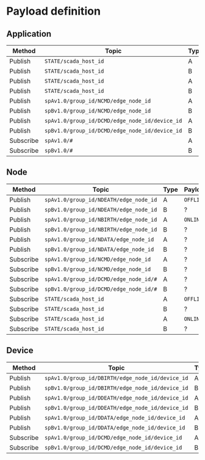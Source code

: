 # Payload definition

## Application

|Method|Topic|Type|Payload|
|-|-|-|-|
|Publish|`STATE/scada_host_id`|A|`OFFLINE`|
|Publish|`STATE/scada_host_id`|B|?|
|Publish|`STATE/scada_host_id`|A|`ONLINE`|
|Publish|`STATE/scada_host_id`|B|?|
|Publish|`spAv1.0/group_id/NCMD/edge_node_id`|A|?|
|Publish|`spBv1.0/group_id/NCMD/edge_node_id`|B|?|
|Publish|`spAv1.0/group_id/DCMD/edge_node_id/device_id`|A|?|
|Publish|`spBv1.0/group_id/DCMD/edge_node_id/device_id`|B|?|
|Subscribe|`spAv1.0/#`|A|-|
|Subscribe|`spBv1.0/#`|B|-|

## Node

|Method|Topic|Type|Payload|
|-|-|-|-|
|Publish|`spAv1.0/group_id/NDEATH/edge_node_id`|A|`OFFLINE`|
|Publish|`spBv1.0/group_id/NDEATH/edge_node_id`|B|?|
|Publish|`spAv1.0/group_id/NBIRTH/edge_node_id`|A|`ONLINE`|
|Publish|`spBv1.0/group_id/NBIRTH/edge_node_id`|B|?|
|Publish|`spAv1.0/group_id/NDATA/edge_node_id`|A|?|
|Publish|`spBv1.0/group_id/NDATA/edge_node_id`|B|?|
|Subscribe|`spAv1.0/group_id/NCMD/edge_node_id`|A|?|
|Subscribe|`spBv1.0/group_id/NCMD/edge_node_id`|B|?|
|Subscribe|`spAv1.0/group_id/DCMD/edge_node_id/#`|A|?|
|Subscribe|`spBv1.0/group_id/DCMD/edge_node_id/#`|B|?|
|Subscribe|`STATE/scada_host_id`|A|`OFFLINE`|
|Subscribe|`STATE/scada_host_id`|B|?|
|Subscribe|`STATE/scada_host_id`|A|`ONLINE`|
|Subscribe|`STATE/scada_host_id`|B|?|

## Device

|Method|Topic|Type|Payload|
|-|-|-|-|
|Publish|`spAv1.0/group_id/DBIRTH/edge_node_id/device_id`|A|`OFFLINE`|
|Publish|`spBv1.0/group_id/DBIRTH/edge_node_id/device_id`|B|?|
|Publish|`spAv1.0/group_id/DDEATH/edge_node_id/device_id`|A|`ONLINE`|
|Publish|`spBv1.0/group_id/DDEATH/edge_node_id/device_id`|B|?|
|Publish|`spAv1.0/group_id/DDATA/edge_node_id/device_id`|A|?|
|Publish|`spBv1.0/group_id/DDATA/edge_node_id/device_id`|B|?|
|Subscribe|`spAv1.0/group_id/DCMD/edge_node_id/device_id`|A|?|
|Subscribe|`spBv1.0/group_id/DCMD/edge_node_id/device_id`|B|?|